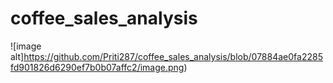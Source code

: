 # coffee_sales_analysis

![image alt]https://github.com/Priti287/coffee_sales_analysis/blob/07884ae0fa2285fd901826d6290ef7b0b07affc2/image.png)
